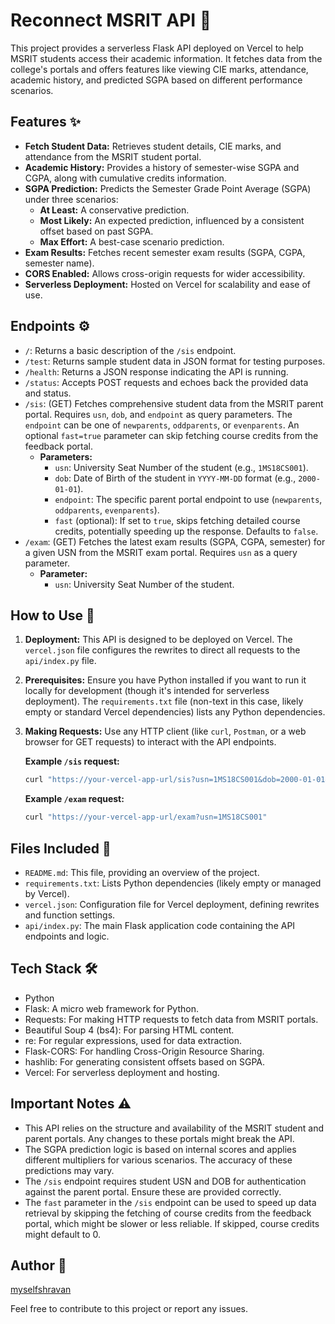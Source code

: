 # Reconnect MSRIT API 🔗

This project provides a serverless Flask API deployed on Vercel to help MSRIT students access their academic information. It fetches data from the college's portals and offers features like viewing CIE marks, attendance, academic history, and predicted SGPA based on different performance scenarios.

## Features ✨

-   **Fetch Student Data:** Retrieves student details, CIE marks, and attendance from the MSRIT student portal.
-   **Academic History:** Provides a history of semester-wise SGPA and CGPA, along with cumulative credits information.
-   **SGPA Prediction:** Predicts the Semester Grade Point Average (SGPA) under three scenarios:
    -   **At Least:** A conservative prediction.
    -   **Most Likely:** An expected prediction, influenced by a consistent offset based on past SGPA.
    -   **Max Effort:** A best-case scenario prediction.
-   **Exam Results:** Fetches recent semester exam results (SGPA, CGPA, semester name).
-   **CORS Enabled:** Allows cross-origin requests for wider accessibility.
-   **Serverless Deployment:** Hosted on Vercel for scalability and ease of use.

## Endpoints ⚙️

-   `/`: Returns a basic description of the `/sis` endpoint.
-   `/test`: Returns sample student data in JSON format for testing purposes.
-   `/health`: Returns a JSON response indicating the API is running.
-   `/status`: Accepts POST requests and echoes back the provided data and status.
-   `/sis`: (GET) Fetches comprehensive student data from the MSRIT parent portal. Requires `usn`, `dob`, and `endpoint` as query parameters. The `endpoint` can be one of `newparents`, `oddparents`, or `evenparents`. An optional `fast=true` parameter can skip fetching course credits from the feedback portal.
    -   **Parameters:**
        -   `usn`: University Seat Number of the student (e.g., `1MS18CS001`).
        -   `dob`: Date of Birth of the student in `YYYY-MM-DD` format (e.g., `2000-01-01`).
        -   `endpoint`: The specific parent portal endpoint to use (`newparents`, `oddparents`, `evenparents`).
        -   `fast` (optional): If set to `true`, skips fetching detailed course credits, potentially speeding up the response. Defaults to `false`.
-   `/exam`: (GET) Fetches the latest exam results (SGPA, CGPA, semester) for a given USN from the MSRIT exam portal. Requires `usn` as a query parameter.
    -   **Parameter:**
        -   `usn`: University Seat Number of the student.

## How to Use 🚀

1.  **Deployment:** This API is designed to be deployed on Vercel. The `vercel.json` file configures the rewrites to direct all requests to the `api/index.py` file.
2.  **Prerequisites:** Ensure you have Python installed if you want to run it locally for development (though it's intended for serverless deployment). The `requirements.txt` file (non-text in this case, likely empty or standard Vercel dependencies) lists any Python dependencies.
3.  **Making Requests:** Use any HTTP client (like `curl`, `Postman`, or a web browser for GET requests) to interact with the API endpoints.

    **Example `/sis` request:**
    ```bash
    curl "https://your-vercel-app-url/sis?usn=1MS18CS001&dob=2000-01-01&endpoint=newparents"
    ```

    **Example `/exam` request:**
    ```bash
    curl "https://your-vercel-app-url/exam?usn=1MS18CS001"
    ```

## Files Included 📂

-   `README.md`: This file, providing an overview of the project.
-   `requirements.txt`: Lists Python dependencies (likely empty or managed by Vercel).
-   `vercel.json`: Configuration file for Vercel deployment, defining rewrites and function settings.
-   `api/index.py`: The main Flask application code containing the API endpoints and logic.

## Tech Stack 🛠️

-   Python
-   Flask: A micro web framework for Python.
-   Requests: For making HTTP requests to fetch data from MSRIT portals.
-   Beautiful Soup 4 (bs4): For parsing HTML content.
-   re: For regular expressions, used for data extraction.
-   Flask-CORS: For handling Cross-Origin Resource Sharing.
-   hashlib: For generating consistent offsets based on SGPA.
-   Vercel: For serverless deployment and hosting.

## Important Notes ⚠️

-   This API relies on the structure and availability of the MSRIT student and parent portals. Any changes to these portals might break the API.
-   The SGPA prediction logic is based on internal scores and applies different multipliers for various scenarios. The accuracy of these predictions may vary.
-   The `/sis` endpoint requires student USN and DOB for authentication against the parent portal. Ensure these are provided correctly.
-   The `fast` parameter in the `/sis` endpoint can be used to speed up data retrieval by skipping the fetching of course credits from the feedback portal, which might be slower or less reliable. If skipped, course credits might default to 0.

## Author 👤

[myselfshravan](https://github.com/myselfshravan)

Feel free to contribute to this project or report any issues.
